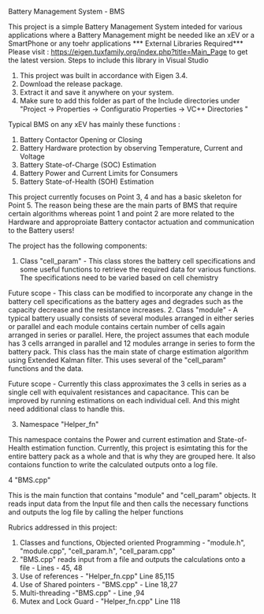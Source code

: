 Battery Management System - BMS

This project is a simple Battery Management System inteded for various applications where a Battery Management might be needed like an xEV or a SmartPhone or any toehr applications
 *** External Libraries Required***
Please visit : https://eigen.tuxfamily.org/index.php?title=Main_Page to get the latest version. 
Steps to include this library in Visual Studio
1. This project was built in accordance with Eigen 3.4.
2. Download the release package.
3. Extract it and save it anywhere on your system.
4. Make sure to add this folder as part of the Include directories under "Project -> Properties -> Configuratio Properties -> VC++ Directories "

Typical BMS on any xEV has mainly these functions :
1. Battery Contactor Opening or Closing
2. Battery Hardware protection by observing Temperature, Current and Voltage
3. Battery State-of-Charge (SOC) Estimation
4. Battery Power and Current Limits for Consumers
5. Battery State-of-Health (SOH) Estimation

This project currently focuses on Point 3, 4 and has a basic skeleton for Point 5. The reason being these are the main parts of BMS that require certain algorithms whereas point 1 and point 2 are more 
related to the Hardware and approproiate Battery contactor actuation and communication to the Battery users!

The project has the following components:
1. Class "cell_param" - This class stores the battery cell specifications and some useful functions to retrieve the required data for various functions. The specifications need to be varied based on cell chemistry

Future scope - This class can be modified to incorporate any change in the battery cell specifications as the battery ages and degrades such as the capacity decrease and the resistance increases.
2. Class "module" - A typical battery usually consists of several modules arranged in either series or parallel and each module contains certain number of cells again arranged in series or parallel.
Here, the project assumes that each module has 3 cells arranged in parallel and 12 modules arrange in series to form the battery pack. 
This class has the main state of charge estimation algorithm using Extended Kalman filter. This uses several of the "cell_param" functions and the data.

Future scope - Currently this class approximates the 3 cells in series as a single cell with equivalent resistances and capacitance. This can be improved by running estimations on each individual cell. And this might 
need additional class to handle this. 

3. Namespace "Helper_fn"

This namespace contains the Power and current estimation and State-of-Health estimation function. Currently, this project is esimtating this for the entire battery pack as a whole and that
is why they are grouped here. It also contaions function to write the calculated outputs onto a log file.

4 "BMS.cpp"

This is the main function that contains "module" and "cell_param" objects. It reads input data from the Input file and then calls the necessary functions and outputs the log file by calling the helper functions

Rubrics addressed in this project:

1. Classes and functions, Objected oriented Programming - "module.h", "module.cpp", "cell_param.h", "cell_param.cpp"
2. "BMS.cpp" reads input from a file and outputs the calculations onto a file - Lines - 45, 48
3. Use of references - "Helper_fn.cpp" Line 85,115
4. Use of Shared pointers - "BMS.cpp" - Line 18,27
5. Multi-threading -"BMS.cpp" - Line ,94
6. Mutex and Lock Guard - "Helper_fn.cpp" Line 118
